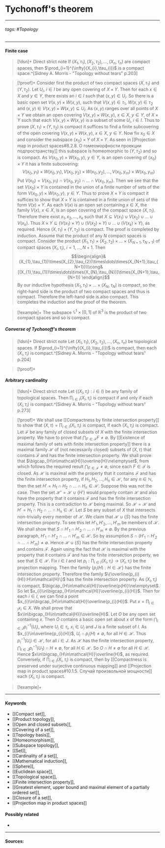 # Tychonoff's theorem
***
###### tags: #Topology 
***
#### Finite case
>[!dsn]+ Direct strict note
>If $(X_{1},\tau_{1}),(X_{2},\tau_{2}),\dots,(X_{n},\tau_{n})$ are compact spaces, then $\prod_{i=1}^{\infty}(X_{i},\tau_{i})$ is a compact space.^[Sidney A. Morris - "Topology without tears" p.203]

>[!proof]+
>Consider first the product of two compact spaces $(X,\tau_{1})$ and $(Y,\tau_{2})$. Let $U_{i}$, $i\in I$ be any open covering of $X\times Y$. Then for each $x\in X$ and $y\in Y$, there exists an $i\in I$ such that $(x,y)\in U_{i}$. So there is a basic open set $V(x,y)\times W(x,y)$, such that $V(x,y)\in\tau_{1}$, $W(x,y)\in\tau_{2}$ and $(x,y)\in V(x,y)\times W(x,y)\subseteq U_{i}$.
>As $(x,y)$ ranges over all points of $X\times Y$ we obtain an open covering $V(x,y)\times W(x,y)$, $x\in X$, $y\in Y$, of $X\times Y$ such that each $V(x,y)\times W(x,y)$ is a subset of some $U_{i}$, $i\in I$. Thus to prove $(X,\tau_{1})\times(Y,\tau_{2})$ is compact it suffices to find a finite subcovering of the open covering $V(x,y)\times W(x,y)$, $x\in X$, $y\in Y$.
>Now fix $x_{0}\in X$ and consider the subspace $\{x_{0}\}\times Y$ of $X\times Y$. As seen in [[Projection map in product spaces#8.2.8. О гомеоморфности проекции подпространству]] this subspace is homeomorphic to $(Y,\tau_{2})$ and so is compact. As $V(x_{0},y)\times W(x_{0},y)$, $y\in Y$, is an open covering of $\{x_{0}\}\times Y$ it has a finite subcovering:
>$$V(x_{0},y_{1})\times W(x_{0},y_{1}),V(x_{0},y_{2})\times W(x_{0},y_{2}),\dots,V(x_{0},y_{m})\times W(x_{0},y_{m})$$
>Put $V(x_{0})=V(x_{0},y_{1})\cap V(x_{0},y_{2})\cap\dots\cap V(x_{0},y_{m})$. Then we see that the set $V(x_{0})\times Y$ is contained in the union of a finite number of sets of the form $V(x_{0},y)\times W(x_{0},y)$, $y\in Y$.
>Thus to prove $X\times Y$ is compact it suffices to show that $X\times Y$ is contained in a finite union of sets of the form $V(x)\times Y$. As each $V(x)$ is an open set containing $x\in X$, the family $V(x)$, $x\in X$, is an open covering of the compact space $(X,\tau_{1})$. Therefore there exist $x_{1},x_{2},\dots,x_{k}$ such that $X\subseteq V(x_{1})\cup V(x_{2})\cup\dots\cup V(x_{k})$. Thus  $X\times Y\subseteq(V(x_{1})\times Y)\cup(V(x_{2})\times Y)\cup\dots\cup(V(x_{k})\times Y)$, as required. Hence $(X,\tau_{1})\times(Y,\tau_{2})$ is compact.
>The proof is completed by induction. Assume that the product of any $N$ compact spaces is compact. Consider the product $(X_{1},\tau_{1})\times(X_{2},\tau_{2})\times\dots\times(X_{N+1},\tau_{N+1})$ of compact spaces $(X_{i},\tau_{i})$, $i=1,\dots,N+1$. Then
>$$\begin{align}&(X_{1},\tau_{1})\times(X_{2},\tau_{2})\times\dots\times(X_{N+1},\tau_{N+1})\\\cong&[(X_{1},\tau_{1})\times\dots\times(X_{N},\tau_{N})]\times(X_{N+1},\tau_{N+1}) \end{align}$$
>By our inductive hypothesis $(X_{1},\tau_{1})\times\dots\times(X_{N},\tau_{N})$ is compact, so the right-hand side is the product of two compact spaces and thus is compact. Therefore the left-hand side is also compact. This completes the induction and the proof of the theorem.

>[!example]+
>The subspace $\mathbb{S}^{1}\times[0,1]$ of $\mathbb{R}^{3}$ is the product of two compact spaces and so is compact.
>

##### Converse of Tychonoff's theorem
>[!dsn]+ Direct strict note
>Let $(X_{1},\tau_{1}),(X_{2},\tau_{2}),\dots,(X_{n},\tau_{n})$ be topological spaces. If $\prod_{i=1}^{\infty}(X_{i},\tau_{i})$ is compact, then each $(X_{i},\tau_{i})$ is compact.^[Sidney A. Morris - "Topology without tears" p.204]

>[!proof]+
>

#### Arbitrary cardinality
>[!dsn]+ Direct strict note
>Let $\{(X_{i},\tau_{i}):i\in I\}$ be any family of topological spaces. Then $\prod_{i\in I}(X_{i},\tau_{i})$ is compact if and only if each $(X_{i},\tau_{i})$ is compact.^[Sidney A. Morris - "Topology without tears" p.273]

>[!proof]+
>We shall use [[Compactness by finite intersection property]] to show that $(X,\tau)=\prod_{i\in I}(X_{i},\tau_{i})$ is compact, if each $(X_{i},\tau_{i})$ is compact. Let $\mathcal{F}$ be any family of closed subsets of $X$ with the finite intersection property. We have to prove that $\bigcap_{F\in\mathcal{F}}F\ne\emptyset$.
>By [[Existence of maximal family of sets with finite intersection property]] there is a maximal family $\mathcal{H}$ of (not necessarily closed) subsets of $(X,\tau)$ that contains $\mathcal{F}$ and has the finite intersection property. We shall prove that $\bigcap_{H\in\mathcal{H}}\overline{H}\ne\emptyset$, from which follows the required result $\bigcap_{F\in\mathcal{F}}\ne\emptyset$, since each $F\in\mathcal{F}$ is closed.
>As $\mathcal{H}$ is maximal with the property that it contains $\mathcal{F}$ and has the finite intersection property, if $H_{1},H_{2},\dots,H_{n}\in\mathcal{H}$, for any $n\in\mathbb{N}$, then the set $H'=H_{1}\cap H_{2}\cap\dots\cap H_{n}\in\mathcal{H}$. Suppose this was not the case. Then the set $\mathcal{H}'=\mathcal{H}\cup\{H'\}$ would properly contain $\mathcal{H}$ and also have the property that it contains $\mathcal{F}$ and has the finite intersection property. This is a contradiction to $\mathcal{H}$ being maximal. So $\mathcal{H}=\mathcal{H}$ and $H'=H_{1}\cap H_{2}\cap\dots\cap H_{n}\in\mathcal{H}$.
>Let $S$ be any subset of $X$ that intersects non-trivially every member of $\mathcal{H}$. We claim that $\mathcal{H}\cup\{S\}$ has the finite intersection property. To see this let $H'_{1},H'_{2},\dots,H'_{m}$ be members of $\mathcal{H}$. We shall show that $S\cap H'_{1}\cap H'_{2}\cap\dots\cap H'_{m}\ne\emptyset$. By the previous paragraph, $H'_{1}\cap H'_{2}\cap\dots\cap H'_{m}\in\mathcal{H}$. So by assumption $S\cap\left(H'_{1}\cap H'_{2}\cap\dots\cap H'_{m}\right)\ne\emptyset$. Hence $\mathcal{H}\cup\{S\}$ has the finite intersection property and contains $\mathcal{F}$. Again using the fact that $\mathcal{H}$ is maximal with the property that it contains $\mathcal{F}$ and has the finite intersection property, we see that $S\in\mathcal{H}$.
>Fix $i\in I$ and let $p_{i}:\prod_{i\in I}(X_{i},\tau_{i})\to(X_{i},\tau_{i})$ be the projection mapping. Then the family $\{p_{i}(H):H\in\mathcal{H} \}$ has the finite intersection property. Therefore the family $\{\overline{p_{i}(H)}:H\in\mathcal{H}\}$ has the finite intersection property. As $(X_{i},\tau_{i})$ is compact, $\bigcap_{H\in\mathcal{H}}\overline{p(H)}\ne\emptyset$. So let $x_{i}\in\bigcap_{H\in\mathcal{H}}\overline{p_{i}(H)}$. Then for each $i\in I$, we can find a point $x_{i}\in\bigcap_{H\in\mathcal{H}}\overline{p_{i}(H)}$. Put $x=\prod_{i\in I}x_{i}\in X$.
>We shall prove that $x\in\bigcap_{H\in\mathcal{H}}\overline{H}$. Let $O$ be any open set containing $x$. Then $O$ contains a basic open set about $x$ of the form $\bigcap_{i\in J}p^{-1}_{i}(U_{i})$, where $U_{i}\in\tau_{i}$, $x_{i}\in U_{i}$ and $J$ is a finite subset of $I$. As $x_{i}\in\overline{p_{i}(H)}$, $U_{i}\cap p_{i}(H)\ne\emptyset$, for all $H\in\mathcal{H}$. Thus $p_{i}^{-1}(U_{i})\in\mathcal{H}$, for all $i\in J$. As $\mathcal{H}$ has the finite intersection property, $\bigcap_{i\in J}p_{i}^{-1}(U_{1})\cap H\ne\emptyset$, for all $H\in\mathcal{H}$. So $O\cap H\ne\emptyset$ for all $H\in\mathcal{H}$. Hence $x\in\bigcap_{H\in\mathcal{H}}\overline{H}$, as required.
>Conversely, if $\prod_{i\in I}(X_{i},\tau_{i})$ is compact, then by [[Compactness is preserved under surjective continuous mapping]] and [[Projection map in product spaces#10.1.5. Случай произвольной мощности]] each $(X_{i},\tau_{i})$ is compact.

>[!example]+ 
>
***
#### Keywords
- [[Compact set]],
- [[Product topology]],
- [[Open and closed subsets]],
- [[Covering of a set]],
- [[Topology basis]],
- [[Homeomorphism]],
- [[Subspace topology]],
- [[Set]],
- [[Cardinality of a set]],
- [[Mathematical induction]],
- [[Sphere]],
- [[Euclidean space]],
- [[Topological space]],
- [[Finite intersection property]],
- [[Greatest element, upper bound and maximal element of a partially ordered set]],
- [[Closure of a set]],
- [[Projection map in product spaces]]
#### Possibly related
- 
***
#### Sources: